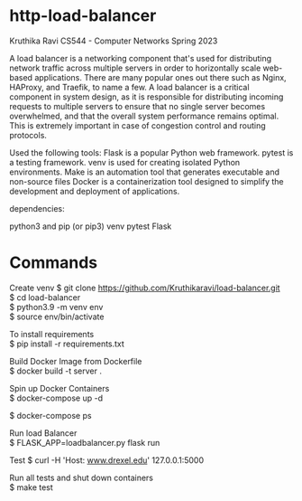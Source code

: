 # http-load-balancer
Kruthika Ravi
CS544 - Computer Networks Spring 2023

A load balancer is a networking component that's used for distributing network traffic across multiple servers in order to horizontally scale web-based applications. There are many popular ones out there such as Nginx, HAProxy, and Traefik, to name a few. A load balancer is a critical component in system design, as it is responsible for distributing incoming requests to multiple servers to ensure that no single server becomes overwhelmed, and that the overall system performance remains optimal. This is extremely important in case of congestion control and routing protocols. 


Used the following tools:
Flask is a popular Python web framework.
pytest is a testing framework.
venv is used for creating isolated Python environments.
Make is an automation tool that generates executable and non-source files
Docker is a containerization tool designed to simplify the development and deployment of applications.

dependencies:

python3 and pip (or pip3)
venv
pytest
Flask

# Commands

Create venv
$ git clone https://github.com/Kruthikaravi/load-balancer.git <br />
$ cd load-balancer <br />
$ python3.9 -m venv env <br />
$ source env/bin/activate <br />

To install requirements <br />
$ pip install -r requirements.txt <br />

Build Docker Image from Dockerfile <br />
$ docker build -t server . <br />

Spin up Docker Containers <br />
$ docker-compose up -d <br />

$ docker-compose ps <br />

Run load Balancer <br />
$ FLASK_APP=loadbalancer.py flask run <br />

Test 
$ curl -H 'Host: www.drexel.edu' 127.0.0.1:5000 <br />

Run all tests and shut down containers <br />
$ make test <br />
